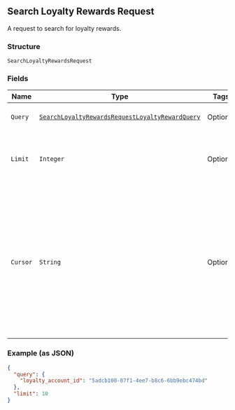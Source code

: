 ## Search Loyalty Rewards Request

A request to search for loyalty rewards.

### Structure

`SearchLoyaltyRewardsRequest`

### Fields

| Name | Type | Tags | Description |
|  --- | --- | --- | --- |
| `Query` | [`SearchLoyaltyRewardsRequestLoyaltyRewardQuery`](/doc/models/search-loyalty-rewards-request-loyalty-reward-query.md) | Optional | The set of search requirements. |
| `Limit` | `Integer` | Optional | The maximum number of results to return in the response. |
| `Cursor` | `String` | Optional | A pagination cursor returned by a previous call to <br>this endpoint. Provide this to retrieve the next set of <br>results for the original query.<br>For more information, <br>see [Pagination](https://developer.squareup.com/docs/docs/basics/api101/pagination). |

### Example (as JSON)

```json
{
  "query": {
    "loyalty_account_id": "5adcb100-07f1-4ee7-b8c6-6bb9ebc474bd"
  },
  "limit": 10
}
```

